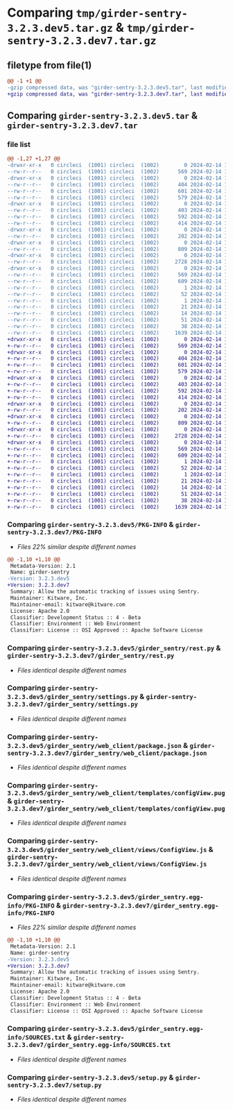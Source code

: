 # Comparing `tmp/girder-sentry-3.2.3.dev5.tar.gz` & `tmp/girder-sentry-3.2.3.dev7.tar.gz`

## filetype from file(1)

```diff
@@ -1 +1 @@
-gzip compressed data, was "girder-sentry-3.2.3.dev5.tar", last modified: Wed Feb 14 15:49:37 2024, max compression
+gzip compressed data, was "girder-sentry-3.2.3.dev7.tar", last modified: Wed Feb 14 18:48:04 2024, max compression
```

## Comparing `girder-sentry-3.2.3.dev5.tar` & `girder-sentry-3.2.3.dev7.tar`

### file list

```diff
@@ -1,27 +1,27 @@
-drwxr-xr-x   0 circleci  (1001) circleci  (1002)        0 2024-02-14 15:49:37.535250 girder-sentry-3.2.3.dev5/
--rw-r--r--   0 circleci  (1001) circleci  (1002)      569 2024-02-14 15:49:37.535250 girder-sentry-3.2.3.dev5/PKG-INFO
-drwxr-xr-x   0 circleci  (1001) circleci  (1002)        0 2024-02-14 15:49:37.531250 girder-sentry-3.2.3.dev5/girder_sentry/
--rw-r--r--   0 circleci  (1001) circleci  (1002)      404 2024-02-14 15:48:27.000000 girder-sentry-3.2.3.dev5/girder_sentry/__init__.py
--rw-r--r--   0 circleci  (1001) circleci  (1002)      601 2024-02-14 15:48:27.000000 girder-sentry-3.2.3.dev5/girder_sentry/rest.py
--rw-r--r--   0 circleci  (1001) circleci  (1002)      579 2024-02-14 15:48:27.000000 girder-sentry-3.2.3.dev5/girder_sentry/settings.py
-drwxr-xr-x   0 circleci  (1001) circleci  (1002)        0 2024-02-14 15:49:37.531250 girder-sentry-3.2.3.dev5/girder_sentry/web_client/
--rw-r--r--   0 circleci  (1001) circleci  (1002)      403 2024-02-14 15:48:27.000000 girder-sentry-3.2.3.dev5/girder_sentry/web_client/main.js
--rw-r--r--   0 circleci  (1001) circleci  (1002)      592 2024-02-14 15:48:27.000000 girder-sentry-3.2.3.dev5/girder_sentry/web_client/package.json
--rw-r--r--   0 circleci  (1001) circleci  (1002)      414 2024-02-14 15:48:27.000000 girder-sentry-3.2.3.dev5/girder_sentry/web_client/routes.js
-drwxr-xr-x   0 circleci  (1001) circleci  (1002)        0 2024-02-14 15:49:37.531250 girder-sentry-3.2.3.dev5/girder_sentry/web_client/stylesheets/
--rw-r--r--   0 circleci  (1001) circleci  (1002)      202 2024-02-14 15:48:27.000000 girder-sentry-3.2.3.dev5/girder_sentry/web_client/stylesheets/configView.styl
-drwxr-xr-x   0 circleci  (1001) circleci  (1002)        0 2024-02-14 15:49:37.531250 girder-sentry-3.2.3.dev5/girder_sentry/web_client/templates/
--rw-r--r--   0 circleci  (1001) circleci  (1002)      809 2024-02-14 15:48:27.000000 girder-sentry-3.2.3.dev5/girder_sentry/web_client/templates/configView.pug
-drwxr-xr-x   0 circleci  (1001) circleci  (1002)        0 2024-02-14 15:49:37.531250 girder-sentry-3.2.3.dev5/girder_sentry/web_client/views/
--rw-r--r--   0 circleci  (1001) circleci  (1002)     2728 2024-02-14 15:48:27.000000 girder-sentry-3.2.3.dev5/girder_sentry/web_client/views/ConfigView.js
-drwxr-xr-x   0 circleci  (1001) circleci  (1002)        0 2024-02-14 15:49:37.535250 girder-sentry-3.2.3.dev5/girder_sentry.egg-info/
--rw-r--r--   0 circleci  (1001) circleci  (1002)      569 2024-02-14 15:49:37.000000 girder-sentry-3.2.3.dev5/girder_sentry.egg-info/PKG-INFO
--rw-r--r--   0 circleci  (1001) circleci  (1002)      609 2024-02-14 15:49:37.000000 girder-sentry-3.2.3.dev5/girder_sentry.egg-info/SOURCES.txt
--rw-r--r--   0 circleci  (1001) circleci  (1002)        1 2024-02-14 15:49:37.000000 girder-sentry-3.2.3.dev5/girder_sentry.egg-info/dependency_links.txt
--rw-r--r--   0 circleci  (1001) circleci  (1002)       52 2024-02-14 15:49:37.000000 girder-sentry-3.2.3.dev5/girder_sentry.egg-info/entry_points.txt
--rw-r--r--   0 circleci  (1001) circleci  (1002)        1 2024-02-14 15:49:37.000000 girder-sentry-3.2.3.dev5/girder_sentry.egg-info/not-zip-safe
--rw-r--r--   0 circleci  (1001) circleci  (1002)       21 2024-02-14 15:49:37.000000 girder-sentry-3.2.3.dev5/girder_sentry.egg-info/requires.txt
--rw-r--r--   0 circleci  (1001) circleci  (1002)       14 2024-02-14 15:49:37.000000 girder-sentry-3.2.3.dev5/girder_sentry.egg-info/top_level.txt
--rw-r--r--   0 circleci  (1001) circleci  (1002)       51 2024-02-14 15:48:27.000000 girder-sentry-3.2.3.dev5/plugin.cmake
--rw-r--r--   0 circleci  (1001) circleci  (1002)       38 2024-02-14 15:49:37.535250 girder-sentry-3.2.3.dev5/setup.cfg
--rw-r--r--   0 circleci  (1001) circleci  (1002)     1639 2024-02-14 15:48:27.000000 girder-sentry-3.2.3.dev5/setup.py
+drwxr-xr-x   0 circleci  (1001) circleci  (1002)        0 2024-02-14 18:48:04.841351 girder-sentry-3.2.3.dev7/
+-rw-r--r--   0 circleci  (1001) circleci  (1002)      569 2024-02-14 18:48:04.841351 girder-sentry-3.2.3.dev7/PKG-INFO
+drwxr-xr-x   0 circleci  (1001) circleci  (1002)        0 2024-02-14 18:48:04.841351 girder-sentry-3.2.3.dev7/girder_sentry/
+-rw-r--r--   0 circleci  (1001) circleci  (1002)      404 2024-02-14 18:46:47.000000 girder-sentry-3.2.3.dev7/girder_sentry/__init__.py
+-rw-r--r--   0 circleci  (1001) circleci  (1002)      601 2024-02-14 18:46:47.000000 girder-sentry-3.2.3.dev7/girder_sentry/rest.py
+-rw-r--r--   0 circleci  (1001) circleci  (1002)      579 2024-02-14 18:46:47.000000 girder-sentry-3.2.3.dev7/girder_sentry/settings.py
+drwxr-xr-x   0 circleci  (1001) circleci  (1002)        0 2024-02-14 18:48:04.841351 girder-sentry-3.2.3.dev7/girder_sentry/web_client/
+-rw-r--r--   0 circleci  (1001) circleci  (1002)      403 2024-02-14 18:46:47.000000 girder-sentry-3.2.3.dev7/girder_sentry/web_client/main.js
+-rw-r--r--   0 circleci  (1001) circleci  (1002)      592 2024-02-14 18:46:47.000000 girder-sentry-3.2.3.dev7/girder_sentry/web_client/package.json
+-rw-r--r--   0 circleci  (1001) circleci  (1002)      414 2024-02-14 18:46:47.000000 girder-sentry-3.2.3.dev7/girder_sentry/web_client/routes.js
+drwxr-xr-x   0 circleci  (1001) circleci  (1002)        0 2024-02-14 18:48:04.841351 girder-sentry-3.2.3.dev7/girder_sentry/web_client/stylesheets/
+-rw-r--r--   0 circleci  (1001) circleci  (1002)      202 2024-02-14 18:46:47.000000 girder-sentry-3.2.3.dev7/girder_sentry/web_client/stylesheets/configView.styl
+drwxr-xr-x   0 circleci  (1001) circleci  (1002)        0 2024-02-14 18:48:04.841351 girder-sentry-3.2.3.dev7/girder_sentry/web_client/templates/
+-rw-r--r--   0 circleci  (1001) circleci  (1002)      809 2024-02-14 18:46:47.000000 girder-sentry-3.2.3.dev7/girder_sentry/web_client/templates/configView.pug
+drwxr-xr-x   0 circleci  (1001) circleci  (1002)        0 2024-02-14 18:48:04.841351 girder-sentry-3.2.3.dev7/girder_sentry/web_client/views/
+-rw-r--r--   0 circleci  (1001) circleci  (1002)     2728 2024-02-14 18:46:47.000000 girder-sentry-3.2.3.dev7/girder_sentry/web_client/views/ConfigView.js
+drwxr-xr-x   0 circleci  (1001) circleci  (1002)        0 2024-02-14 18:48:04.841351 girder-sentry-3.2.3.dev7/girder_sentry.egg-info/
+-rw-r--r--   0 circleci  (1001) circleci  (1002)      569 2024-02-14 18:48:04.000000 girder-sentry-3.2.3.dev7/girder_sentry.egg-info/PKG-INFO
+-rw-r--r--   0 circleci  (1001) circleci  (1002)      609 2024-02-14 18:48:04.000000 girder-sentry-3.2.3.dev7/girder_sentry.egg-info/SOURCES.txt
+-rw-r--r--   0 circleci  (1001) circleci  (1002)        1 2024-02-14 18:48:04.000000 girder-sentry-3.2.3.dev7/girder_sentry.egg-info/dependency_links.txt
+-rw-r--r--   0 circleci  (1001) circleci  (1002)       52 2024-02-14 18:48:04.000000 girder-sentry-3.2.3.dev7/girder_sentry.egg-info/entry_points.txt
+-rw-r--r--   0 circleci  (1001) circleci  (1002)        1 2024-02-14 18:48:04.000000 girder-sentry-3.2.3.dev7/girder_sentry.egg-info/not-zip-safe
+-rw-r--r--   0 circleci  (1001) circleci  (1002)       21 2024-02-14 18:48:04.000000 girder-sentry-3.2.3.dev7/girder_sentry.egg-info/requires.txt
+-rw-r--r--   0 circleci  (1001) circleci  (1002)       14 2024-02-14 18:48:04.000000 girder-sentry-3.2.3.dev7/girder_sentry.egg-info/top_level.txt
+-rw-r--r--   0 circleci  (1001) circleci  (1002)       51 2024-02-14 18:46:47.000000 girder-sentry-3.2.3.dev7/plugin.cmake
+-rw-r--r--   0 circleci  (1001) circleci  (1002)       38 2024-02-14 18:48:04.841351 girder-sentry-3.2.3.dev7/setup.cfg
+-rw-r--r--   0 circleci  (1001) circleci  (1002)     1639 2024-02-14 18:46:47.000000 girder-sentry-3.2.3.dev7/setup.py
```

### Comparing `girder-sentry-3.2.3.dev5/PKG-INFO` & `girder-sentry-3.2.3.dev7/PKG-INFO`

 * *Files 22% similar despite different names*

```diff
@@ -1,10 +1,10 @@
 Metadata-Version: 2.1
 Name: girder-sentry
-Version: 3.2.3.dev5
+Version: 3.2.3.dev7
 Summary: Allow the automatic tracking of issues using Sentry.
 Maintainer: Kitware, Inc.
 Maintainer-email: kitware@kitware.com
 License: Apache 2.0
 Classifier: Development Status :: 4 - Beta
 Classifier: Environment :: Web Environment
 Classifier: License :: OSI Approved :: Apache Software License
```

### Comparing `girder-sentry-3.2.3.dev5/girder_sentry/rest.py` & `girder-sentry-3.2.3.dev7/girder_sentry/rest.py`

 * *Files identical despite different names*

### Comparing `girder-sentry-3.2.3.dev5/girder_sentry/settings.py` & `girder-sentry-3.2.3.dev7/girder_sentry/settings.py`

 * *Files identical despite different names*

### Comparing `girder-sentry-3.2.3.dev5/girder_sentry/web_client/package.json` & `girder-sentry-3.2.3.dev7/girder_sentry/web_client/package.json`

 * *Files identical despite different names*

### Comparing `girder-sentry-3.2.3.dev5/girder_sentry/web_client/templates/configView.pug` & `girder-sentry-3.2.3.dev7/girder_sentry/web_client/templates/configView.pug`

 * *Files identical despite different names*

### Comparing `girder-sentry-3.2.3.dev5/girder_sentry/web_client/views/ConfigView.js` & `girder-sentry-3.2.3.dev7/girder_sentry/web_client/views/ConfigView.js`

 * *Files identical despite different names*

### Comparing `girder-sentry-3.2.3.dev5/girder_sentry.egg-info/PKG-INFO` & `girder-sentry-3.2.3.dev7/girder_sentry.egg-info/PKG-INFO`

 * *Files 22% similar despite different names*

```diff
@@ -1,10 +1,10 @@
 Metadata-Version: 2.1
 Name: girder-sentry
-Version: 3.2.3.dev5
+Version: 3.2.3.dev7
 Summary: Allow the automatic tracking of issues using Sentry.
 Maintainer: Kitware, Inc.
 Maintainer-email: kitware@kitware.com
 License: Apache 2.0
 Classifier: Development Status :: 4 - Beta
 Classifier: Environment :: Web Environment
 Classifier: License :: OSI Approved :: Apache Software License
```

### Comparing `girder-sentry-3.2.3.dev5/girder_sentry.egg-info/SOURCES.txt` & `girder-sentry-3.2.3.dev7/girder_sentry.egg-info/SOURCES.txt`

 * *Files identical despite different names*

### Comparing `girder-sentry-3.2.3.dev5/setup.py` & `girder-sentry-3.2.3.dev7/setup.py`

 * *Files identical despite different names*

